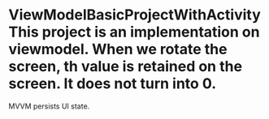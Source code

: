 # ViewModelBasicProjectWithActivity This project is an implementation on viewmodel. When we rotate the screen, th value is retained on the screen. It does not turn into 0.
MVVM persists UI state.
